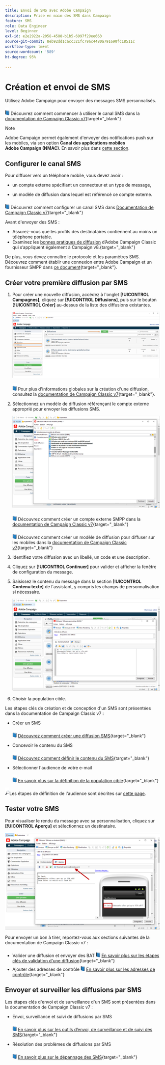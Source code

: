 ```yaml
---
title: Envoi de SMS avec Adobe Campaign
description: Prise en main des SMS dans Campaign
feature: SMS
role: Data Engineer
level: Beginner
exl-id: e2e2922a-2058-4588-b1b5-6997f29ee663
source-git-commit: 8eb92dd1cacc321fc79ac4480a791690fc18511c
workflow-type: tm+mt
source-wordcount: '589'
ht-degree: 95%

---
```


# Création et envoi de SMS

Utilisez Adobe Campaign pour envoyer des messages SMS personnalisés.

![](../assets/do-not-localize/book.png) Découvrez comment commencer à utiliser le canal SMS dans la [documentation de Campaign Classic v7](https://experienceleague.adobe.com/docs/campaign-classic/using/sending-messages/sending-messages-on-mobiles/sms-channel.html?lang=fr){target="_blank"}

>[!NOTE]
>
>Adobe Campaign permet également d&#39;envoyer des notifications push sur les mobiles, via son option **Canal des applications mobiles Adobe Campaign (NMAC)**. En savoir plus dans [cette section](push.md).

## Configurer le canal SMS

Pour diffuser vers un téléphone mobile, vous devez avoir :

* un compte externe spécifiant un connecteur et un type de message,

* un modèle de diffusion dans lequel est référencé ce compte externe.

![](../assets/do-not-localize/book.png)  Découvrez comment configurer un canal SMS dans [Documentation de Campaign Classic v7](https://experienceleague.adobe.com/docs/campaign-classic/using/sending-messages/sending-messages-on-mobiles/sms-set-up.html?lang=fr#sending-messages){target="_blank"}

Avant d&#39;envoyer des SMS :

* Assurez-vous que les profils des destinataires contiennent au moins un téléphone portable.
* Examinez les [bonnes pratiques de diffusion](https://experienceleague.adobe.com/docs/campaign-classic/using/sending-messages/key-steps-when-creating-a-delivery/delivery-bestpractices/delivery-best-practices.html?lang=fr#sending-messages) d’Adobe Campaign Classic qui s’appliquent également à Campaign v8.{target="_blank"}

De plus, vous devez connaître le protocole et les paramètres SMS. Découvrez comment établir une connexion entre Adobe Campaign et un fournisseur SMPP dans [ce document](https://experienceleague.adobe.com/docs/campaign-classic/using/sending-messages/sending-messages-on-mobiles/sms-protocol.html?lang=fr#sending-messages){target="_blank"}.

## Créer votre première diffusion par SMS

1. Pour créer une nouvelle diffusion, accédez à l&#39;onglet **[!UICONTROL Campagnes]**, cliquez sur **[!UICONTROL Diffusions]**, puis sur le bouton **[!UICONTROL Créer]** au-dessus de la liste des diffusions existantes.

   ![](assets/delivery_step_1.png)

   ![](../assets/do-not-localize/book.png) Pour plus d&#39;informations globales sur la création d&#39;une diffusion, consultez la [documentation de Campaign Classic v7](https://experienceleague.adobe.com/docs/campaign-classic/using/sending-messages/key-steps-when-creating-a-delivery/steps-about-delivery-creation-steps.html?lang=fr#sending-messages){target="_blank"}.

1. Sélectionnez un modèle de diffusion référençant le compte externe approprié pour envoyer les diffusions SMS.

   ![](assets/sms-template-list.png)

   ![](../assets/do-not-localize/book.png) Découvrez comment créer un compte externe SMPP dans la [documentation de Campaign Classic v7](https://experienceleague.adobe.com/docs/campaign-classic/using/sending-messages/sending-messages-on-mobiles/sms-set-up.html?lang=fr#creating-an-smpp-external-account){target="_blank"}

   ![](../assets/do-not-localize/book.png) Découvrez comment créer un modèle de diffusion pour diffuser sur les mobiles dans la [documentation de Campaign Classic v7](https://experienceleague.adobe.com/docs/campaign-classic/using/sending-messages/sending-messages-on-mobiles/sms-set-up.html?lang=fr#changing-the-delivery-template){target="_blank"}

1. Identifiez votre diffusion avec un libellé, un code et une description.

1. Cliquez sur **[!UICONTROL Continuer]** pour valider et afficher la fenêtre de configuration du message.

1. Saisissez le contenu du message dans la section **[!UICONTROL Contenu texte]** de l&#39;assistant, y compris les champs de personnalisation si nécessaire.

   ![](assets/sms-content.png)

1. Choisir la population cible.

Les étapes clés de création et de conception d&#39;un SMS sont présentées dans la documentation de Campaign Classic v7 :

* Créer un SMS

   ![](../assets/do-not-localize/book.png) [Découvrez comment créer une diffusion SMS](https://experienceleague.adobe.com/docs/campaign-classic/using/sending-messages/sending-messages-on-mobiles/sms-create.html?lang=fr#sending-messages){target="_blank"}

* Concevoir le contenu du SMS

   ![](../assets/do-not-localize/book.png) [Découvrez comment définir le contenu du SMS](https://experienceleague.adobe.com/docs/campaign-classic/using/sending-messages/sending-messages-on-mobiles/sms-create.html?lang=fr#defining-the-sms-content){target="_blank"}

* Sélectionner l&#39;audience de votre e-mail

   ![](../assets/do-not-localize/book.png) [En savoir plus sur la définition de la population cible](https://experienceleague.adobe.com/docs/campaign-classic/using/sending-messages/key-steps-when-creating-a-delivery/steps-defining-the-target-population.html?lang=fr){target="_blank"}

![](../assets/do-not-localize/glass.png)Les étapes de définition de l&#39;audience sont décrites sur [cette page](../start/audiences.md).

## Tester votre SMS

Pour visualiser le rendu du message avec sa personnalisation, cliquez sur **[!UICONTROL Aperçu]** et sélectionnez un destinataire.

![](assets/sms-preview.png)

Pour envoyer un bon à tirer, reportez-vous aux sections suivantes de la documentation de Campaign Classic v7 :

* Valider une diffusion et envoyer des BAT
   ![](../assets/do-not-localize/book.png) [En savoir plus sur les étapes clés de validation d&#39;une diffusion](https://experienceleague.adobe.com/docs/campaign-classic/using/sending-messages/key-steps-when-creating-a-delivery/steps-validating-the-delivery.html?lang=fr){target="_blank"}
* Ajouter des adresses de contrôle
   ![](../assets/do-not-localize/book.png) [En savoir plus sur les adresses de contrôle](https://experienceleague.adobe.com/docs/campaign-classic/using/sending-messages/using-seed-addresses/about-seed-addresses.html?lang=fr){target="_blank"}

## Envoyer et surveiller les diffusions par SMS

Les étapes clés d&#39;envoi et de surveillance d&#39;un SMS sont présentées dans la documentation de Campaign Classic v7 :

* Envoi, surveillance et suivi de diffusions par SMS

   ![](../assets/do-not-localize/book.png) [En savoir plus sur les outils d’envoi, de surveillance et de suivi des SMS](https://experienceleague.adobe.com/docs/campaign-classic/using/sending-messages/sending-messages-on-mobiles/sms-send.html?lang=fr#sending-messages){target="_blank"}

* Résolution des problèmes de diffusions par SMS

   ![](../assets/do-not-localize/book.png) [En savoir plus sur le dépannage des SMS](https://experienceleague.adobe.com/docs/campaign-classic/using/sending-messages/sending-messages-on-mobiles/troubleshooting-sms.html?lang=fr#sending-messages){target="_blank"}
